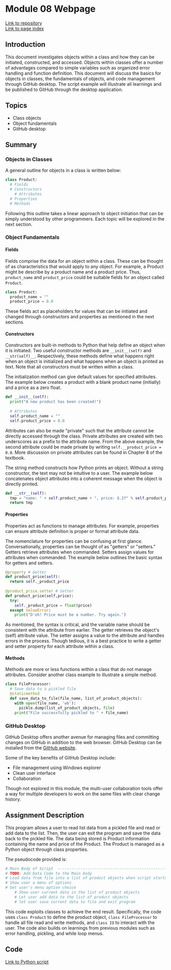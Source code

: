 # Module 08 Webpage

[Link to repository](https://github.com/rblake50/IntroToProg-Python-Mod08)
<br>[Link to page index](https://github.com/rblake50/IntroToProg-Python-Mod08/tree/gh-pages)

## Introduction
This document investigates objects within a class and how they can be initiated, constructed, and accessed. Objects within classes offer a number of advantages compared to simple variables such as organized error handling and function definition. This document will discuss the basics for objects in classes, the fundamentals of objects, and code management through GitHub desktop. The script example will illustrate all learnings and be published to GitHub through the desktop application.

## Topics
- Class objects
- Object fundamentals
- GitHub desktop

## Summary 
### Objects in Classes
A general outline for objects in a class is written below:
```python
class Product:
  # Fields
  # Constructors
    # Attributes
  # Properties
  # Methods
```
Following this outline takes a linear approach to object initiation that can be simply understood by other programmers. Each topic will be explored in the next section.

### Object Fundamentals
#### Fields
Fields comprise the data for an object within a class. These can be thought of as characteristics that would apply to any object. For example, a Product might be describe by a product name and a product price. Thus, `product_name` and `product_price` could be suitable fields for an object called `Product`.
```python
class Product:
  product_name = ""
  product_price = 0.0
```
These fields act as placeholders for values that can be initiated and changed through constructors and properties as mentioned in the next sections.
#### Constructors
Constructors are built-in methods to Python that help define an object when it is initiated. Two useful constructor methods are `__init__(self)` and `__str(self)__`. Respectively, these methods define what happens right when an object is initialized and what happens when an object is printed as text. Note that all constructors must be written within a class.

The initialization method can give default values for specified attributes. The example below creates a product with a blank product name (initially) and a price as a zero float.
```python
def __init__(self):
  print("A new product has been created!")
  
  # Attributes
  self.product_name = ""
  self.product_price = 0.0
```
Attributes can also be made "private" such that the attribute cannot be directly accessed through the class. Private attributes are created with two underscores as a prefix to the attribute name. From the above example, the second attribute could be made private by writing `self.__product_price = 0.0`. More discussion on private attributes can be found in Chapter 8 of the textbook.

The string method constructs how Python prints an object. Without a string constructor, the text may not be intuitive to a user. The example below concatenates object attributes into a coherent message when the object is directly printed.
```python
def __str__(self):
  tmp = "name: " + self.product_name + ", price: $.2f" % self.product_price
  return tmp
```
#### Properties
Properties act as functions to manage attributes. For example, properties can ensure attribute definition is proper or format attribute data.

The nomenclature for properties can be confusing at first glance. Conversationally, properties can be thought of as "getters" or "setters." Getters retrieve attributes when commanded. Setters assign values for attributes when commanded. The example below outlines the basic syntax for getters and setters.

```python
@property # Getter
def product_price(self):
  return self._product_price
  
@product_price.setter # Setter
def product_price(self,price):
  try:
    self._product_price = float(price)
  except ValueError:
    print("D'oh! Price must be a number. Try again.")
```
As mentioned, the syntax is critical, and the variable name should be consistent with the attribute from earlier. The getter retrieves the object's (self) attribute value. The setter assigns a value to the attribute and handles errors in the process. Though tedious, it is a best practice to write a getter and setter property for each attribute within a class.

#### Methods
Methods are more or less functions within a class that do not manage attributes. Consider another class example to illustrate a simple method.

```python
class FileProcessor:
  # Save data to a pickled file
  @staticmethod
  def save_data_to_file(file_name, list_of_product_objects):
    with open(file_name, 'wb'):
      pickle.dump(list_of_product_objects, file)
    print("File successfully pickled to " + file_name)
```

### GitHub Desktop
GitHub Desktop offers another avenue for managing files and committing changes on GitHub in addition to the web browser. GitHub Desktop can be installed from the [GitHub website](https://desktop.github.com/).

Some of the key benefits of GitHub Desktop include:
- File management using Windows explorer
- Clean user interface
- Collaboration

Though not explored in this module, the multi-user collaboration tools offer a way for multiple developers to work on the same files with clear change history.

## Assignment Description
This program allows a user to read list data from a pickled file and read or add data to the list. Then, the user can exit the program and save the data back to the pickled file. The data being stored is Product information containing the name and price of the Product. The Product is managed as a Python object through class properties.

The pseudocode provided is:
```python
# Main Body of Script  ---------------------------------------------------- #
# TODO: Add Data Code to the Main body
# Load data from file into a list of product objects when script starts
# Show user a menu of options
# Get user's menu option choice
    # Show user current data in the list of product objects
    # Let user add data to the list of product objects
    # let user save current data to file and exit program
```
This code exploits classes to achieve the end result. Specifically, the code uses `class Product` to define the product object, `class FileProcessor` to handle all file read and write methods, and `class IO` to interact with the user. The code also builds on learnings from previous modules such as error handling, pickling, and while loop menus.

## Code
[Link to Python script](https://github.com/rblake50/IntroToProg-Python-Mod08/blob/main/Assigment08-Starter.py)
